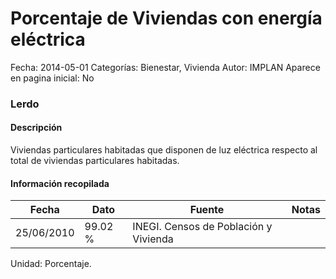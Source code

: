Porcentaje de Viviendas con energía eléctrica
=====

Fecha: 2014-05-01
Categorías: Bienestar, Vivienda
Autor: IMPLAN
Aparece en pagina inicial: No

### Lerdo

#### Descripción

Viviendas particulares habitadas que disponen de luz eléctrica respecto al total de viviendas particulares habitadas.

<!-- break -->

#### Información recopilada

<table class="table table-hover table-bordered matriz">
  <thead>
    <tr><th>Fecha</th><th>Dato</th><th>Fuente</th><th>Notas</th></tr>
  </thead>
  <tbody>
    <tr><td class="centrado">25/06/2010</td><td class="derecha">99.02 %</td><td>INEGI. Censos de Población y Vivienda</td><td></td></tr>
  </tbody>
</table>

Unidad: Porcentaje.
